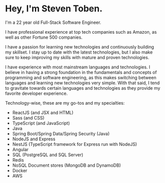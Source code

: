 # Hey, I'm Steven Toben.
I'm a 22 year old Full-Stack Software Engineer.

I have professional experience at top tech companies such as Amazon, as well as other Fortune 500 companies.

I have a passion for learning new technologies and continuously building my skillset. I stay up to date with the latest technologies, but I also make sure to keep improving my skills with mature and proven technologies. 

I have experience with most mainstream languages and technologies. I believe in having a strong foundation in the fundamentals and concepts of programming and software engineering, as this makes switching between languages and learning new technologies very simple. With that said, I tend to gravitate towards certain languages and technologies as they provide my favorite developer experience.

Technology-wise, these are my go-tos and my specialties:
  - ReactJS (and JSX and HTML)
  - Sass (and CSS)
  - TypeScript (and JavaScript)
  - Java
  - Spring Boot/Spring Data/Spring Security (Java)
  - NodeJS and Express
  - NestJS (TypeScript framework for Express run with NodeJS)
  - Angular
  - SQL (PostgreSQL and SQL Server)
  - Redis
  - NoSQL Document stores (MongoDB and DynamoDB)
  - Docker
  - AWS
